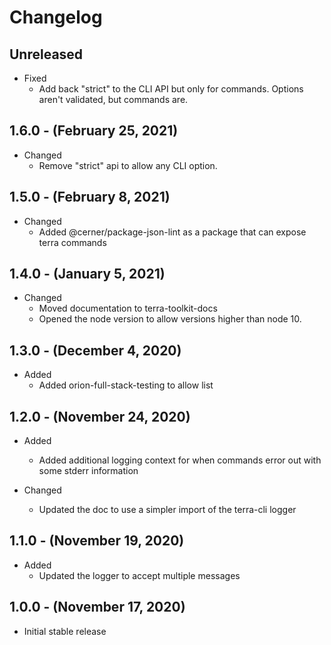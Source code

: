 # Changelog

## Unreleased

* Fixed
  * Add back "strict" to the CLI API but only for commands. Options aren't validated, but commands are.

## 1.6.0 - (February 25, 2021)

* Changed
  * Remove "strict" api to allow any CLI option.

## 1.5.0 - (February 8, 2021)

* Changed
  * Added @cerner/package-json-lint as a package that can expose terra commands

## 1.4.0 - (January 5, 2021)

* Changed
  * Moved documentation to terra-toolkit-docs
  * Opened the node version to allow versions higher than node 10.

## 1.3.0 - (December 4, 2020)

* Added
  * Added orion-full-stack-testing to allow list

## 1.2.0 - (November 24, 2020)

* Added
  * Added additional logging context for when commands error out with some stderr information

* Changed
  * Updated the doc to use a simpler import of the terra-cli logger

## 1.1.0 - (November 19, 2020)

* Added
  * Updated the logger to accept multiple messages

## 1.0.0 - (November 17, 2020)

* Initial stable release
